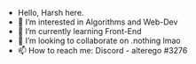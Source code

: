 - Hello, Harsh here.
- 👀 I’m interested in Algorithms and Web-Dev
- 🌱 I’m currently learning Front-End
- 💞️ I’m looking to collaborate on .nothing lmao
- 📫 How to reach me: Discord - alterego #3276

<!---
AlterEgo80085/AlterEgo80085 is a ✨ special ✨ repository because its `README.md` (this file) appears on your GitHub profile.
You can click the Preview link to take a look at your changes.
--->
